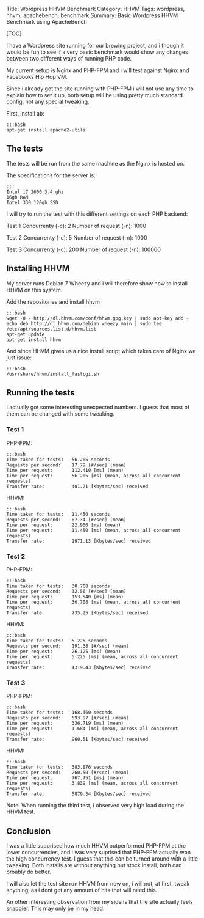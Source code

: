 Title: Wordpress HHVM Benchmark
Category: HHVM
Tags: wordpress, hhvm, apachebench, benchmark
Summary: Basic Wordpress HHVM Benchmark using ApacheBench

[TOC]


I have a Wordpress site running for our brewing project, and i though it would be fun to see if a very basic benchmark would show any changes between two different ways of running PHP code.

My current setup is Nginx and PHP-FPM and i will test against Nginx and Facebooks Hip Hop VM.

Since i already got the site running with PHP-FPM i will not use any time to explain how to set it up, both setup will be using pretty much standard config, not any special tweaking.

First, install ab:

    :::bash
    apt-get install apache2-utils

## The tests

The tests will be run from the same machine as the Nginx is hosted on.

The specifications for the server is:

    :::
    Intel i7 2600 3.4 ghz
    16gb RAM
    Intel 330 120gb SSD

I will try to run the test with this different settings on each PHP backend:

Test 1
Concurrenty (-c): 2
Number of request (-n): 1000

Test 2
Concurrenty (-c): 5
Number of request (-n): 1000

Test 3
Concurrenty (-c): 200
Number of request (-n): 100000

## Installing HHVM

My server runs Debian 7 Wheezy and i will therefore show how to install HHVM on this system.

Add the repositories and install hhvm

    :::bash
    wget -O - http://dl.hhvm.com/conf/hhvm.gpg.key | sudo apt-key add -
    echo deb http://dl.hhvm.com/debian wheezy main | sudo tee /etc/apt/sources.list.d/hhvm.list
    apt-get update
    apt-get install hhvm

And since HHVM gives us a nice install script which takes care of Nginx we just issue:

    :::bash
    /usr/share/hhvm/install_fastcgi.sh

## Running the tests

I actually got some interesting unexpected numbers. I guess that most of them can be changed with some tweaking.

### Test 1
PHP-FPM:
    
    :::bash
    Time taken for tests:   56.205 seconds
    Requests per second:    17.79 [#/sec] (mean)
    Time per request:       112.410 [ms] (mean)
    Time per request:       56.205 [ms] (mean, across all concurrent requests)
    Transfer rate:          401.71 [Kbytes/sec] received

HHVM:
    
    :::bash
    Time taken for tests:   11.450 seconds
    Requests per second:    87.34 [#/sec] (mean)
    Time per request:       22.900 [ms] (mean)
    Time per request:       11.450 [ms] (mean, across all concurrent requests)
    Transfer rate:          1971.13 [Kbytes/sec] received

### Test 2
PHP-FPM:
    
    :::bash
    Time taken for tests:   30.708 seconds
    Requests per second:    32.56 [#/sec] (mean)
    Time per request:       153.540 [ms] (mean)
    Time per request:       30.708 [ms] (mean, across all concurrent requests)
    Transfer rate:          735.25 [Kbytes/sec] received

HHVM:
    
    :::bash
    Time taken for tests:   5.225 seconds
    Requests per second:    191.38 [#/sec] (mean)
    Time per request:       26.125 [ms] (mean)
    Time per request:       5.225 [ms] (mean, across all concurrent requests)
    Transfer rate:          4319.43 [Kbytes/sec] received

### Test 3
PHP-FPM:
    
    :::bash
    Time taken for tests:   168.360 seconds
    Requests per second:    593.97 [#/sec] (mean)
    Time per request:       336.719 [ms] (mean)
    Time per request:       1.684 [ms] (mean, across all concurrent requests)
    Transfer rate:          960.51 [Kbytes/sec] received

HHVM:
    
    :::bash
    Time taken for tests:   383.876 seconds
    Requests per second:    260.50 [#/sec] (mean)
    Time per request:       767.751 [ms] (mean)
    Time per request:       3.839 [ms] (mean, across all concurrent requests)
    Transfer rate:          5879.34 [Kbytes/sec] received

Note: When running the third test, i observed very high load during the HHVM test.

## Conclusion

I was a little supprised how much HHVM outperformed PHP-FPM at the lower concurrencies, and i was very suprised that PHP-FPM actually won the high concurrency test. I guess that this can be turned around with a little tweaking. Both installs are without anything but stock install, both can proably do better.

I will also let the test site run HHVM from now on, i will not, at first, tweak anything, as i dont get any amount of hits that will need this.

An other interesting observation from my side is that the site actually feels snappier. This may only be in my head.


